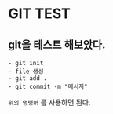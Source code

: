 # GIT TEST

## git을 테스트 해보았다.

    - git init
    - file 생성
    - git add .
    - git commit -m "메시지"

`위의 명령어` 를 사용하면 된다.